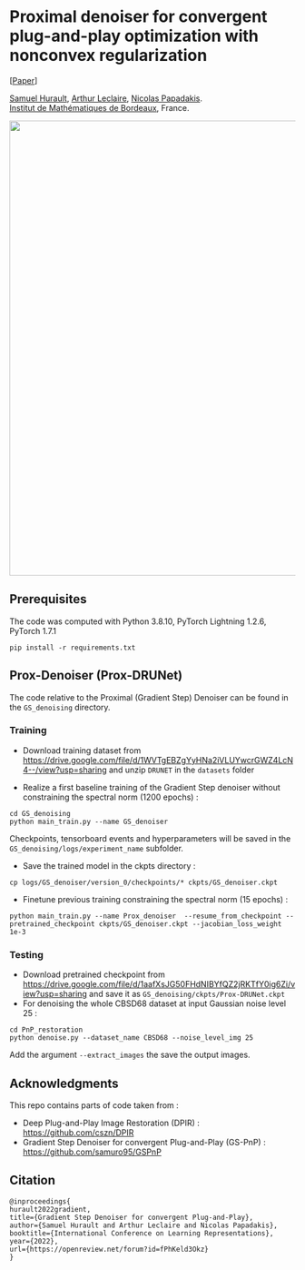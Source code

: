 # Proximal denoiser for convergent plug-and-play optimization with nonconvex regularization

[[Paper](https://arxiv.org/abs/2201.13256)]

[Samuel Hurault](https://www.math.u-bordeaux.fr/~shurault/), [Arthur Leclaire](https://www.math.u-bordeaux.fr/~aleclaire/), [Nicolas Papadakis](https://www.math.u-bordeaux.fr/~npapadak/). \
[Institut de Mathématiques de Bordeaux](https://www.math.u-bordeaux.fr/imb/spip.php), France.

<img src="images/results.png" width="800px"/> 

## Prerequisites


The code was computed with Python 3.8.10, PyTorch Lightning 1.2.6, PyTorch 1.7.1

```
pip install -r requirements.txt
```

## Prox-Denoiser (Prox-DRUNet)

The code relative to the Proximal (Gradient Step) Denoiser can be found in the ```GS_denoising``` directory.

### Training 

- Download training dataset from https://drive.google.com/file/d/1WVTgEBZgYyHNa2iVLUYwcrGWZ4LcN4--/view?usp=sharing and unzip ```DRUNET``` in the ```datasets``` folder

- Realize a first baseline training of the Gradient Step denoiser without constraining the spectral norm (1200 epochs) :
```
cd GS_denoising
python main_train.py --name GS_denoiser
```
Checkpoints, tensorboard events and hyperparameters will be saved in the ```GS_denoising/logs/experiment_name``` subfolder. 

- Save the trained model in the ckpts directory :  
```
cp logs/GS_denoiser/version_0/checkpoints/* ckpts/GS_denoiser.ckpt
```

- Finetune previous training constraining the spectral norm (15 epochs) : 
```
python main_train.py --name Prox_denoiser  --resume_from_checkpoint --pretrained_checkpoint ckpts/GS_denoiser.ckpt --jacobian_loss_weight 1e-3 
```


### Testing 

- Download pretrained checkpoint from https://drive.google.com/file/d/1aafXsJG50FHdNIBYfQZ2jRKTfY0ig6Zi/view?usp=sharing and save it as ```GS_denoising/ckpts/Prox-DRUNet.ckpt```
- For denoising the whole CBSD68 dataset at input Gaussian noise level 25 :
```
cd PnP_restoration
python denoise.py --dataset_name CBSD68 --noise_level_img 25
```
Add the argument ```--extract_images``` the save the output images.




## Acknowledgments

This repo contains parts of code taken from : 
- Deep Plug-and-Play Image Restoration (DPIR) : https://github.com/cszn/DPIR 
- Gradient Step Denoiser for convergent Plug-and-Play (GS-PnP) : https://github.com/samuro95/GSPnP

## Citation 
```
@inproceedings{
hurault2022gradient,
title={Gradient Step Denoiser for convergent Plug-and-Play},
author={Samuel Hurault and Arthur Leclaire and Nicolas Papadakis},
booktitle={International Conference on Learning Representations},
year={2022},
url={https://openreview.net/forum?id=fPhKeld3Okz}
}

```
